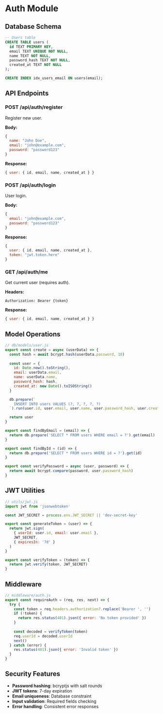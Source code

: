 # Auth Module

## Database Schema

```sql
-- Users table
CREATE TABLE users (
  id TEXT PRIMARY KEY,
  email TEXT UNIQUE NOT NULL,
  name TEXT NOT NULL,
  password_hash TEXT NOT NULL,
  created_at TEXT NOT NULL
);

CREATE INDEX idx_users_email ON users(email);
```

## API Endpoints

### POST /api/auth/register
Register new user.

**Body:**
```js
{
  name: "John Doe",
  email: "john@example.com", 
  password: "password123"
}
```

**Response:**
```js
{ user: { id, email, name, created_at } }
```

### POST /api/auth/login
User login.

**Body:**
```js
{
  email: "john@example.com",
  password: "password123"
}
```

**Response:**
```js
{
  user: { id, email, name, created_at },
  token: "jwt.token.here"
}
```

### GET /api/auth/me
Get current user (requires auth).

**Headers:**
```
Authorization: Bearer {token}
```

**Response:**
```js
{ user: { id, email, name, created_at } }
```

## Model Operations

```js
// db/models/user.js
export const create = async (userData) => {
  const hash = await bcrypt.hash(userData.password, 10)
  
  const user = {
    id: Date.now().toString(),
    email: userData.email,
    name: userData.name,
    password_hash: hash,
    created_at: new Date().toISOString()
  }

  db.prepare(`
    INSERT INTO users VALUES (?, ?, ?, ?, ?)
  `).run(user.id, user.email, user.name, user.password_hash, user.created_at)

  return user
}

export const findByEmail = (email) => {
  return db.prepare('SELECT * FROM users WHERE email = ?').get(email)
}

export const findById = (id) => {
  return db.prepare('SELECT * FROM users WHERE id = ?').get(id)
}

export const verifyPassword = async (user, password) => {
  return await bcrypt.compare(password, user.password_hash)
}
```

## JWT Utilities

```js
// utils/jwt.js
import jwt from 'jsonwebtoken'

const JWT_SECRET = process.env.JWT_SECRET || 'dev-secret-key'

export const generateToken = (user) => {
  return jwt.sign(
    { userId: user.id, email: user.email },
    JWT_SECRET,
    { expiresIn: '7d' }
  )
}

export const verifyToken = (token) => {
  return jwt.verify(token, JWT_SECRET)
}
```

## Middleware

```js
// middleware/auth.js
export const requireAuth = (req, res, next) => {
  try {
    const token = req.headers.authorization?.replace('Bearer ', '')
    if (!token) {
      return res.status(401).json({ error: 'No token provided' })
    }
    
    const decoded = verifyToken(token)
    req.userId = decoded.userId
    next()
  } catch (error) {
    res.status(401).json({ error: 'Invalid token' })
  }
}
```

## Security Features

- **Password hashing**: bcryptjs with salt rounds
- **JWT tokens**: 7-day expiration
- **Email uniqueness**: Database constraint
- **Input validation**: Required fields checking
- **Error handling**: Consistent error responses 